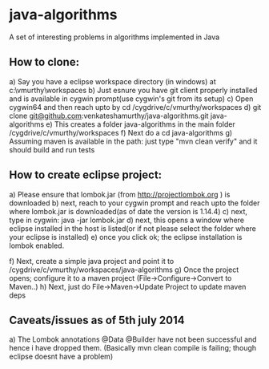 java-algorithms
===============

A set of interesting problems in algorithms implemented in Java

How to clone:
-------------
a) Say you have a eclipse workspace directory (in windows) at c:\vmurthy\workspaces
b) Just esnure you have git client properly installed and is available in cygwin prompt(use cygwin's git from its setup)
c) Open cygwin64 and then reach upto by cd /cygdrive/c/vmurthy/workspaces
d) git clone git@github.com:venkateshamurthy/java-algorithms.git java-algorithms 
e) This creates a folder java-algorithms in the main folder /cygdrive/c/vmurthy/workspaces
f) Next do a cd java-algorithms
g) Assuming maven is available in the path: just type "mvn clean verify" and it should build and run tests

How to create eclipse project:
-------------------------------
a) Please ensure that lombok.jar (from http://projectlombok.org ) is downloaded 
b) next, reach to your cygwin prompt and reach upto the folder where lombok.jar is downloaded(as of date the version is 1.14.4)
c) next, type in cygwin: java -jar lombok.jar
d) next, this opens a window where eclipse installed in the host is listed(or if not please select the folder where your eclipse is installed)
e) once you click ok; the eclipse installation is lombok enabled.

f) Next, create a simple java project and point it to /cygdrive/c/vmurthy/workspaces/java-algorithms
g) Once the project opens; configure it to a maven project (File->Configure->Convert to Maven..)
h) Next, just do File->Maven->Update Project to update maven deps

Caveats/issues as of 5th july 2014
----------------------------------
a) The Lombok annotations @Data @Builder have not been successful and hence i have dropped them. (Basically mvn clean compile is failing; though eclipse doesnt have a problem) 
